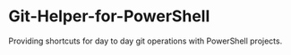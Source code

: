 # Git-Helper-for-PowerShell
Providing shortcuts for day to day git operations with PowerShell projects.
